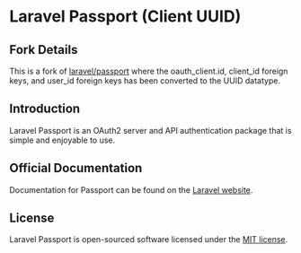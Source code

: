 # Laravel Passport (Client UUID)

## Fork Details

This is a fork of [laravel/passport](https://github.com/laravel/passport) where the oauth_client.id, client_id foreign keys, and user_id foreign keys has been converted to the UUID datatype.

## Introduction

Laravel Passport is an OAuth2 server and API authentication package that is simple and enjoyable to use.

## Official Documentation

Documentation for Passport can be found on the [Laravel website](http://laravel.com/docs/master/passport).

## License

Laravel Passport is open-sourced software licensed under the [MIT license](http://opensource.org/licenses/MIT).
